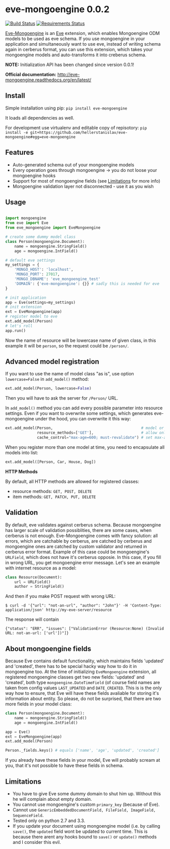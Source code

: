 eve-mongoengine 0.0.2
=====================

[![Build Status](https://travis-ci.org/hellerstanislav/eve-mongoengine.png?branch=master)](https://travis-ci.org/hellerstanislav/eve-mongoengine/)
[![Requirements Status](https://requires.io/github/hellerstanislav/eve-mongoengine/requirements.png?branch=master)](https://requires.io/github/hellerstanislav/eve-mongoengine/requirements/?branch=master)

[Eve-Mongoengine](http://eve-mongoengine.readthedocs.org/en/latest/) is an
[Eve](https://github.com/nicolaiarocci/eve/) extension, which enables
Mongoengine ODM models to be used as eve schema. If you use mongoengine
in your application and simultaneously want to use eve, instead of writing schema
again in cerberus format, you can use this extension, which takes your mongoengine
models and auto-transforms it into creberus schema.

**NOTE:** Initialization API has been changed since version 0.0.1! 

**Official documentation:** http://eve-mongoengine.readthedocs.org/en/latest/

Install
-------
Simple installation using pip:
`pip install eve-mongoengine`

It loads all dependencies as well.

For development use virtualenv and editable copy of repisotory:
`pip install -e git+https://github.com/hellerstanislav/eve-mongoengine#egg=eve-mongoengine`

Features
--------
* Auto-generated schema out of your mongoengine models
* Every operation goes through mongoengine -> you do not loose your mongoengine hooks
* Support for most of mongoengine fields (see [Limitations](#limitations) for more info)
* Mongoengine validation layer not disconnected - use it as you wish


Usage
-----
```python

import mongoengine
from eve import Eve
from eve_mongoengine import EveMongoengine

# create some dummy model class
class Person(mongoengine.Document):
    name = mongoengine.StringField()
    age = mongoengine.IntField()

# default eve settings
my_settings = {
    'MONGO_HOST': 'localhost',
    'MONGO_PORT': 27017,
    'MONGO_DBNAME': 'eve_mongoengine_test'
    'DOMAIN': {'eve-mongoengine': {}} # sadly this is needed for eve
}

# init application
app = Eve(settings=my_settings)
# init extension
ext = EveMongoengine(app)
# register model to eve
ext.add_model(Person)
# let's roll
app.run()
```
Now the name of resource will be lowercase name of given class, in this example it will be
`person`, so the request could be `/person/`.


Advanced model registration
---------------------------
If you want to use the name of model class "as is", use option `lowercase=False` in `add_model()` method:
```python
ext.add_model(Person, lowercase=False)
```
Then you will have to ask the server for `/Person/` URL.

In `add_model()` method you can add every possible parameter into resource settings.
Even if you want to overwrite some settings, which generates eve-mongoengine under the hood,
you can overwrite it this way:
```python
ext.add_model(Person,                                       # model or models
              resource_methods=['GET'],                     # allow only GET
              cache_control="max-age=600; must-revalidate") # set max-age
```
When you register more than one model at time, you need to encapsulate all models into list:
```python
ext.add_model([Person, Car, House, Dog])
```

**HTTP Methods**

By default, all HTTP methods are allowed for registered classes:
* resource methods: `GET, POST, DELETE`
* item methods: `GET, PATCH, PUT, DELETE`


Validation
----------
By default, eve validates against cerberus schema. Because mongoengine has larger scale
of validation possiblities, there are some cases, when cerberus is not enough. Eve-Mongoengine
comes with fancy solution: all errors, which are catchable by cerberus, are catched by cerberus
and mongoengine ones are catched by custom validator and returned in cerberus error format.
Example of this case could be mongoengine's `URLField`, which does not have it's cerberus
opposie. In this case, if you fill in wrong URL, you get mongoengine error message. Let's see
an example with internet resource as a model:
```python
class Resource(Document):
    url = URLField()
    author = StringField()
```
And then if you make POST request with wrong URL:
```
$ curl -d '{"url": "not-an-url", "author": "John"}' -H 'Content-Type: application/json' http://my-eve-server/resource
```
The response will contain
```
{"status": "ERR", "issues": ["ValidationError (Resource:None) (Invalid URL: not-an-url: ['url'])"]}
```

About mongoengine fields
------------------------
Because Eve contains default functionality, which maintains fields 'updated' and 'created',
there has to be special hacky way how to do it in mongoengine too. At the time of initializing
`EveMongoengine` extension, all registered mongoengine classes get two new fields: 'updated'
and 'created', both type `mongoengine.DateTimeField` (of course field names are taken from config
values `LAST_UPDATED` and `DATE_CREATED`. This is is the only way how to ensure, that
Eve will have these fields avaliable for storing it's information about entity.
So please, do not be surprised, that there are two more fields in your model class:
```python
class Person(mongoengine.Document):
    name = mongoengine.StringField()
    age = mongoengine.IntField()

app = Eve()
ext = EveMongoengine(app)
ext.add_model(Person)

Person._fields.keys() # equals ['name', 'age', 'updated', 'created']
```
If you already have these fields in your model, Eve will probably scream at you, that it's not
possible to have these fields in schema.

Limitations
-----------

* You have to give Eve some dummy domain to shut him up. Without this he
  will complain about empty domain.
* You cannot use mongoengine's custom `primary_key` (because of Eve).
* Cannot use `GenericEmbeddedDocumentField, FileField, ImageField, SequenceField`.
* Tested only on python 2.7 and 3.3.
* If you update your document using mongoengine model (i.e. by calling `save()`,
  the `updated` field wont be updated to current time. This is because there arent
  any hooks bound to `save()` or `update()` methods and I consider this evil.


